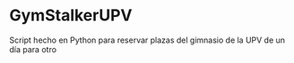 # GymStalkerUPV
Script hecho en Python para reservar plazas del gimnasio de la UPV de un día para otro

